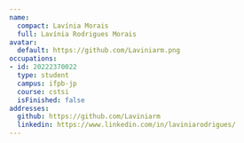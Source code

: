 ```yaml
---
name:
  compact: Lavínia Morais
  full: Lavínia Rodrigues Morais
avatar:
  default: https://github.com/Laviniarm.png
occupations:
- id: 20222370022
  type: student
  campus: ifpb-jp
  course: cstsi
  isFinished: false
addresses:
  github: https://github.com/Laviniarm
  linkedin: https://www.linkedin.com/in/laviniarodrigues/
---
```

